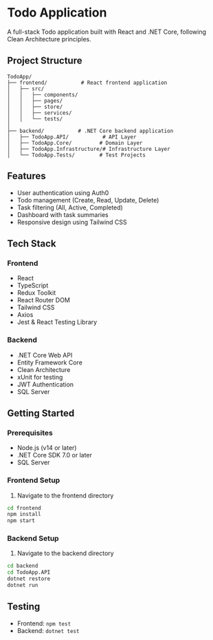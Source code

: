 # Todo Application

A full-stack Todo application built with React and .NET Core, following Clean Architecture principles.

## Project Structure

```
TodoApp/
├── frontend/           # React frontend application
│   ├── src/
│   │   ├── components/
│   │   ├── pages/
│   │   ├── store/
│   │   ├── services/
│   │   └── tests/
│   
├── backend/           # .NET Core backend application
│   ├── TodoApp.API/           # API Layer
│   ├── TodoApp.Core/         # Domain Layer
│   ├── TodoApp.Infrastructure/# Infrastructure Layer
│   └── TodoApp.Tests/        # Test Projects
```

## Features

- User authentication using Auth0
- Todo management (Create, Read, Update, Delete)
- Task filtering (All, Active, Completed)
- Dashboard with task summaries
- Responsive design using Tailwind CSS

## Tech Stack

### Frontend
- React
- TypeScript
- Redux Toolkit
- React Router DOM
- Tailwind CSS
- Axios
- Jest & React Testing Library

### Backend
- .NET Core Web API
- Entity Framework Core
- Clean Architecture
- xUnit for testing
- JWT Authentication
- SQL Server

## Getting Started

### Prerequisites
- Node.js (v14 or later)
- .NET Core SDK 7.0 or later
- SQL Server

### Frontend Setup
1. Navigate to the frontend directory
```bash
cd frontend
npm install
npm start
```

### Backend Setup
1. Navigate to the backend directory
```bash
cd backend
cd TodoApp.API
dotnet restore
dotnet run
```

## Testing
- Frontend: `npm test`
- Backend: `dotnet test`

